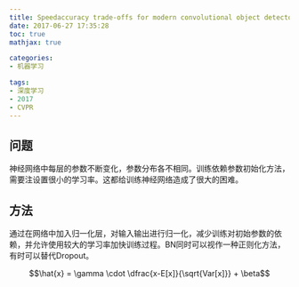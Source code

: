 ```yaml
---
title: Speedaccuracy trade-offs for modern convolutional object detectors
date: 2017-06-27 17:35:28
toc: true
mathjax: true

categories:
- 机器学习

tags:
- 深度学习
- 2017
- CVPR
---
```


<!--more-->

## 问题
神经网络中每层的参数不断变化，参数分布各不相同。训练依赖参数初始化方法，需要注设置很小的学习率。这都给训练神经网络造成了很大的困难。

## 方法
通过在网络中加入归一化层，对输入输出进行归一化，减少训练对初始参数的依赖，并允许使用较大的学习率加快训练过程。BN同时可以视作一种正则化方法，有时可以替代Dropout。

$$\hat{x} = \gamma \cdot \dfrac{x-E[x]}{\sqrt{Var[x]}} + \beta$$
